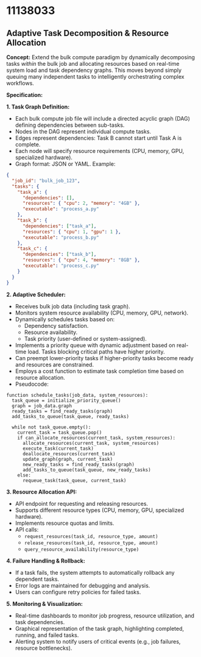# 11138033

## Adaptive Task Decomposition & Resource Allocation

**Concept:** Extend the bulk compute paradigm by dynamically decomposing tasks *within* the bulk job and allocating resources based on real-time system load and task dependency graphs. This moves beyond simply queuing many independent tasks to intelligently orchestrating complex workflows.

**Specification:**

**1. Task Graph Definition:**

*   Each bulk compute job file will include a directed acyclic graph (DAG) defining dependencies between sub-tasks.
*   Nodes in the DAG represent individual compute tasks.
*   Edges represent dependencies: Task B cannot start until Task A is complete.
*   Each node will specify resource requirements (CPU, memory, GPU, specialized hardware).
*   Graph format: JSON or YAML. Example:

```json
{
  "job_id": "bulk_job_123",
  "tasks": {
    "task_a": {
      "dependencies": [],
      "resources": { "cpu": 2, "memory": "4GB" },
      "executable": "process_a.py"
    },
    "task_b": {
      "dependencies": ["task_a"],
      "resources": { "cpu": 1, "gpu": 1 },
      "executable": "process_b.py"
    },
    "task_c": {
      "dependencies": ["task_b"],
      "resources": { "cpu": 4, "memory": "8GB" },
      "executable": "process_c.py"
    }
  }
}
```

**2. Adaptive Scheduler:**

*   Receives bulk job data (including task graph).
*   Monitors system resource availability (CPU, memory, GPU, network).
*   Dynamically schedules tasks based on:
    *   Dependency satisfaction.
    *   Resource availability.
    *   Task priority (user-defined or system-assigned).
*   Implements a priority queue with dynamic adjustment based on real-time load. Tasks blocking critical paths have higher priority.
*   Can preempt lower-priority tasks if higher-priority tasks become ready and resources are constrained.
*   Employs a cost function to estimate task completion time based on resource allocation.
*   Pseudocode:

```
function schedule_tasks(job_data, system_resources):
  task_queue = initialize_priority_queue()
  graph = job_data.graph
  ready_tasks = find_ready_tasks(graph)
  add_tasks_to_queue(task_queue, ready_tasks)

  while not task_queue.empty():
    current_task = task_queue.pop()
    if can_allocate_resources(current_task, system_resources):
      allocate_resources(current_task, system_resources)
      execute_task(current_task)
      deallocate_resources(current_task)
      update_graph(graph, current_task)
      new_ready_tasks = find_ready_tasks(graph)
      add_tasks_to_queue(task_queue, new_ready_tasks)
    else:
      requeue_task(task_queue, current_task)
```

**3. Resource Allocation API:**

*   API endpoint for requesting and releasing resources.
*   Supports different resource types (CPU, memory, GPU, specialized hardware).
*   Implements resource quotas and limits.
*   API calls:
    *   `request_resources(task_id, resource_type, amount)`
    *   `release_resources(task_id, resource_type, amount)`
    *   `query_resource_availability(resource_type)`

**4. Failure Handling & Rollback:**

*   If a task fails, the system attempts to automatically rollback any dependent tasks.
*   Error logs are maintained for debugging and analysis.
*   Users can configure retry policies for failed tasks.

**5. Monitoring & Visualization:**

*   Real-time dashboards to monitor job progress, resource utilization, and task dependencies.
*   Graphical representation of the task graph, highlighting completed, running, and failed tasks.
*   Alerting system to notify users of critical events (e.g., job failures, resource bottlenecks).